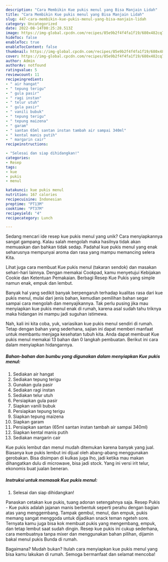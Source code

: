 ```yaml
---
description: "Cara Membikin Kue pukis menul yang Bisa Manjain Lidah"
title: "Cara Membikin Kue pukis menul yang Bisa Manjain Lidah"
slug: 447-cara-membikin-kue-pukis-menul-yang-bisa-manjain-lidah
category: Uncategorized
date: 2022-08-14T00:25:28.513Z
image: https://img-global.cpcdn.com/recipes/85e9b2f4f4fa1f19/680x482cq70/kue-pukis-menul-foto-resep-utama.jpg
hideToc: false
enableToc: true
enableTocContent: false
thumbnail: https://img-global.cpcdn.com/recipes/85e9b2f4f4fa1f19/680x482cq70/kue-pukis-menul-foto-resep-utama.jpg
cover: https://img-global.cpcdn.com/recipes/85e9b2f4f4fa1f19/680x482cq70/kue-pukis-menul-foto-resep-utama.jpg
author: Admin
authorAv: notfound
ratingvalue: 5
reviewcount: 11
recipeingredient:
- " air hangat"
- " tepung terigu"
- " gula pasir"
- " ragi instan"
- " telur utuh"
- " gula pasir"
- " vanili bubuk"
- " tepung terigu"
- " tepung maizena"
- " garam"
- " santan 65ml santan instan tambah air sampai 340ml"
- " kental manis putih"
- " margarin cair"
recipeinstructions:

- "Selesai dan siap dihidangkan!"
categories:
- Resep
tags:
- kue
- pukis
- menul

katakunci: kue pukis menul 
nutrition: 167 calories
recipecuisine: Indonesian
preptime: "PT13M"
cooktime: "PT37M"
recipeyield: "4"
recipecategory: Lunch

---
```





Sedang mencari ide resep kue pukis menul yang unik? Cara menyiapkannya sangat gampang. Kalau salah mengolah maka hasilnya tidak akan memuaskan dan bahkan tidak sedap. Padahal kue pukis menul yang enak seharusnya mempunyai aroma dan rasa yang mampu memancing selera Kita.





Lihat juga cara membuat Kue pukis menul (takaran sendok) dan masakan sehari-hari lainnya. Dengan memakai Cookpad, kamu menyetujui Kebijakan Cookie dan Ketentuan Pemakaian. Berbagi Resep Kue Pukis yang simple namun enak, empuk dan lembut.

Banyak hal yang sedikit banyak berpengaruh terhadap kualitas rasa dari kue pukis menul, mulai dari jenis bahan, kemudian pemilihan bahan segar sampai cara mengolah dan menyajikannya. Tak perlu pusing jika mau menyiapkan kue pukis menul enak di rumah, karena asal sudah tahu triknya maka hidangan ini mampu jadi suguhan istimewa.






Nah, kali ini kita coba, yuk, variasikan kue pukis menul sendiri di rumah. Tetap dengan bahan yang sederhana, sajian ini dapat memberi manfaat untuk membantu menjaga kesehatan tubuh kita. Anda dapat membuat Kue pukis menul memakai 13 bahan dan 0 langkah pembuatan. Berikut ini cara dalam menyiapkan hidangannya.

<!--inarticleads1-->

##### Bahan-bahan dan bumbu yang digunakan dalam menyiapkan Kue pukis menul:

1. Sediakan  air hangat
1. Sediakan  tepung terigu
1. Gunakan  gula pasir
1. Sediakan  ragi instan
1. Sediakan  telur utuh
1. Persiapkan  gula pasir
1. Siapkan  vanili bubuk
1. Persiapkan  tepung terigu
1. Siapkan  tepung maizena
1. Siapkan  garam
1. Persiapkan  santan (65ml santan instan tambah air sampai 340ml)
1. Siapkan  kental manis putih
1. Sediakan  margarin cair


Kue pukis lembut dan menul mudah ditemukan karena banyak yang jual. Biasanya kue pukis lembut ini dijual oleh abang-abang menggunakan gerobakan. Bisa disimpan di kulkas juga lho, jadi ketika mau makan dihangatkan dulu di microwave, bisa jadi stock. Yang ini versi irit telur, ekonomis buat jualan beneran. 

<!--inarticleads2-->

##### Instruksi untuk memasak Kue pukis menul:


1. Selesai dan siap dihidangkan!

Panaskan cetakan kue pukis, tuang adonan setengahnya saja. Resep Pukis - Kue pukis adalah jajanan manis berbentuk seperti perahu dengan bagian atas yang menggembang. Tampak gembul, menul, dan empuk, pukis memang sangat menggoda untuk dijadikan snack teman ngeteh sore. Ternyata kamu juga bisa kok membuat pukis yang mengembang, empuk, dan tetap lembut saat sudah dingin. Resep kue pukis ini cukup sederhana, cara membuatnya tanpa mixer dan menggunakan bahan pilihan, dijamin bakal menul pukis Bunda di rumah. 

Bagaimana? Mudah bukan? Itulah cara menyiapkan kue pukis menul yang bisa kamu lakukan di rumah. Semoga bermanfaat dan selamat mencoba!
